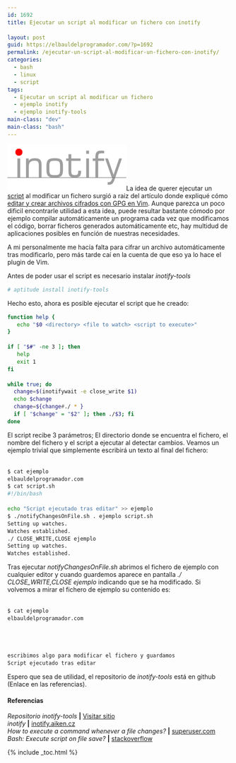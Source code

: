 ```yaml
---
id: 1692
title: Ejecutar un script al modificar un fichero con inotify

layout: post
guid: https://elbauldelprogramador.com/?p=1692
permalink: /ejecutar-un-script-al-modificar-un-fichero-con-inotify/
categories:
  - bash
  - linux
  - script
tags:
  - Ejecutar un script al modificar un fichero
  - ejemplo inotify
  - ejemplo inotify-tools
main-class: "dev"
main-class: "bash"
---
```

<img src="/assets/img/2013/07/Screenshot-from-2013-07-02-164301.png" alt="Ejecutar un script al modificar un fichero con inotify"  class="thumbnail alignleft size-full wp-image-1713" />La idea de querer ejecutar un [script][1] al modificar un fichero surgió a raiz del artículo donde expliqué cómo [editar y crear archivos cifrados con GPG en Vim][2]. Aunque parezca un poco dificil encontrarle utilidad a esta idea, puede resultar bastante cómodo por ejemplo compilar automáticamente un programa cada vez que modificamos el código, borrar ficheros generados automáticamente etc, hay multidud de aplicaciones posibles en función de nuestras necesidades.  
<!--ad--> A mi personalmente me hacía falta para cifrar un archivo automáticamente tras modificarlo, pero más tarde caí en la cuenta de que eso ya lo hace el plugin de Vim.

Antes de poder usar el script es necesario instalar *inotify-tools*

```bash
# aptitude install inotify-tools

```

Hecho esto, ahora es posible ejecutar el script que he creado:

```bash
function help {
   echo "$0 <directory> <file to watch> <script to execute>"
}

if [ "$#" -ne 3 ]; then
   help
   exit 1
fi

while true; do
  change=$(inotifywait -e close_write $1)
  echo $change
  change=${change#./ * }
  if [ "$change" = "$2" ]; then ./$3; fi
done

```


<p>
  El script recibe 3 parámetros; El directorio donde se encuentra el fichero, el nombre del fichero y el script a ejecutar al detectar cambios. Veamos un ejemplo trivial que simplemente escribirá un texto al final del fichero:
</p>


```bash

$ cat ejemplo 
elbauldelprogramador.com
$ cat script.sh 
#!/bin/bash

echo "Script ejecutado tras editar" >> ejemplo
$ ./notifyChangesOnFile.sh . ejemplo script.sh 
Setting up watches.
Watches established.
./ CLOSE_WRITE,CLOSE ejemplo
Setting up watches.
Watches established.

```


<p>
  Tras ejecutar <em>notifyChangesOnFile.sh</em> abrimos el fichero de ejemplo con cualquier editor y cuando guardemos aparece en pantalla <em>./ CLOSE_WRITE,CLOSE ejemplo</em> indicando que se ha modificado. Si volvemos a mirar el fichero de ejemplo su contenido es:
</p>


```bash

$ cat ejemplo
elbauldelprogramador.com




escribimos algo para modificar el fichero y guardamos
Script ejecutado tras editar

```


<p>
  Espero que sea de utilidad, el repositorio de <em>inotify-tools</em> está en github (Enlace en las referencias).
</p>


<h4>
  Referencias
</h4>


<p>
  <em>Repositorio inotify-tools</em> <strong>|</strong> <a href="https://github.com/rvoicilas/inotify-tools" target="_blank">Visitar sitio</a><br />
  <em>inotify</em> <strong>|</strong> <a href="http://inotify.aiken.cz/?section=incron&page=about&lang=en" target="_blank">inotify.aiken.cz</a><br />
  <em>How to execute a command whenever a file changes?</em> <strong>|</strong> <a href="http://superuser.com/questions/181517/how-to-execute-a-command-whenever-a-file-changes" target="_blank">superuser.com</a><br />
  <em>Bash: Execute script on file save?</em> <strong>|</strong> <a href="http://stackoverflow.com/questions/3283228/bash-execute-script-on-file-save" target="_blank">stackoverflow</a>
</p>




 [1]: /script/
 [2]: /editar-y-crear-archivos-cifrados-con-gpg-en-vim/ "Editar y crear archivos cifrados con GPG en Vim"

{% include _toc.html %}
